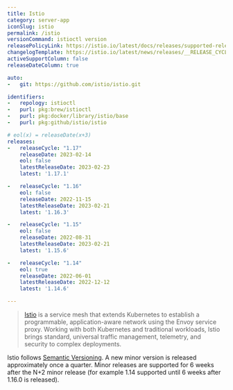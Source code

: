 ```yaml
---
title: Istio
category: server-app
iconSlug: istio
permalink: /istio
versionCommand: istioctl version
releasePolicyLink: https://istio.io/latest/docs/releases/supported-releases/#support-policy
changelogTemplate: https://istio.io/latest/news/releases/__RELEASE_CYCLE__.x/announcing-__LATEST__/
activeSupportColumn: false
releaseDateColumn: true

auto:
-   git: https://github.com/istio/istio.git

identifiers:
-   repology: istioctl
-   purl: pkg:brew/istioctl
-   purl: pkg:docker/library/istio/base
-   purl: pkg:github/istio/istio

# eol(x) = releaseDate(x+3)
releases:
-   releaseCycle: "1.17"
    releaseDate: 2023-02-14
    eol: false
    latestReleaseDate: 2023-02-23
    latest: '1.17.1'

-   releaseCycle: "1.16"
    eol: false
    releaseDate: 2022-11-15
    latestReleaseDate: 2023-02-21
    latest: '1.16.3'

-   releaseCycle: "1.15"
    eol: false
    releaseDate: 2022-08-31
    latestReleaseDate: 2023-02-21
    latest: '1.15.6'

-   releaseCycle: "1.14"
    eol: true
    releaseDate: 2022-06-01
    latestReleaseDate: 2022-12-12
    latest: '1.14.6'

---
```


> [Istio](https://www.istio.io/) is a service mesh that extends Kubernetes to establish a programmable, application-aware network using the Envoy service proxy. Working with both Kubernetes and traditional workloads, Istio brings standard, universal traffic management, telemetry, and security to complex deployments.

Istio follows [Semantic Versioning](https://istio.io/latest/docs/releases/supported-releases/#naming-scheme). A new minor version is released approximately once a quarter. Minor releases are supported for 6 weeks after the N+2 minor release (for example 1.14 supported until 6 weeks after 1.16.0 is released).
